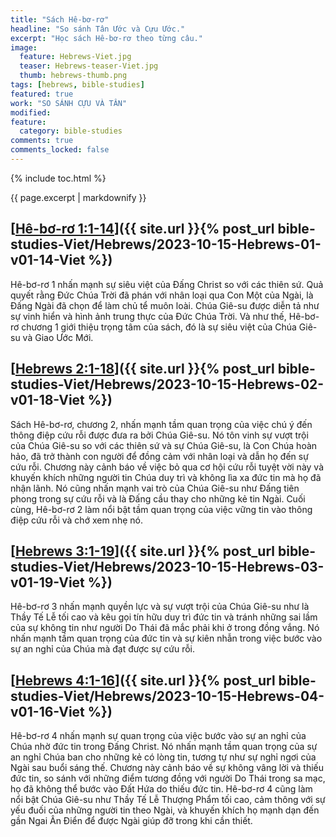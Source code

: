 ```yaml
---
title: "Sách Hê-bơ-rơ"
headline: "So sánh Tân Ước và Cựu Ước."
excerpt: "Học sách Hê-bơ-rơ theo từng câu."
image: 
  feature: Hebrews-Viet.jpg
  teaser: Hebrews-teaser-Viet.jpg
  thumb: hebrews-thumb.png
tags: [hebrews, bible-studies]
featured: true
work: "SO SÁNH CỰU VÀ TÂN"
modified:
feature:
  category: bible-studies
comments: true
comments_locked: false
---
```


{% include toc.html %}

{{ page.excerpt | markdownify }}


##  [<u>Hê-bơ-rơ 1:1-14</u>]({{ site.url }}{% post_url bible-studies-Viet/Hebrews/2023-10-15-Hebrews-01-v01-14-Viet %})

Hê-bơ-rơ 1 nhấn mạnh sự siêu việt của Đấng Christ so với các thiên sứ. Quả quyết rằng Đức Chúa Trời đã phán với nhân loại qua Con Một của Ngài, là Đấng Ngài đã chọn để làm chủ tể muôn loài. Chúa Giê-su được diễn tả như sự vinh hiển và hình ảnh trung thực của Đức Chúa Trời. Và như thế, Hê-bơ-rơ chương 1 giới thiệu trọng tâm của sách, đó là sự siêu việt của Chúa Giê-su và Giao Ước Mới.

##  [<u>Hebrews 2:1-18</u>]({{ site.url }}{% post_url bible-studies-Viet/Hebrews/2023-10-15-Hebrews-02-v01-18-Viet %})

Sách Hê-bơ-rơ, chương 2, nhấn mạnh tầm quan trọng của việc chú ý đến thông điệp cứu rỗi được đưa ra bởi Chúa Giê-su. Nó tôn vinh sự vượt trội của Chúa Giê-su so với các thiên sứ và sự Chúa Giê-su, là Con Chúa hoàn hảo, đã trở thành con người để đồng cảm với nhân loại và dẫn họ đến sự cứu rỗi. Chương này cảnh báo về việc bỏ qua cơ hội cứu rỗi tuyệt vời này và khuyến khích những người tin Chúa duy trì và không lìa xa đức tin mà họ đã nhận lãnh. Nó cũng nhấn mạnh vai trò của Chúa Giê-su như Đấng tiên phong trong sự cứu rỗi và là Đấng cầu thay cho những kẻ tin Ngài. Cuối cùng, Hê-bơ-rơ 2 làm nổi bật tầm quan trọng của việc vững tin vào thông điệp cứu rỗi và chớ xem nhẹ nó.

##  [<u>Hebrews 3:1-19</u>]({{ site.url }}{% post_url bible-studies-Viet/Hebrews/2023-10-15-Hebrews-03-v01-19-Viet %})

Hê-bơ-rơ 3 nhấn mạnh quyền lực và sự vượt trội của Chúa Giê-su như là Thầy Tế Lễ tối cao và kêu gọi tín hữu duy trì đức tin và tránh những sai lầm của sự không tin như người Do Thái đã mắc phải khi ở trong đồng vắng. Nó nhấn mạnh tầm quan trọng của đức tin và sự kiên nhẫn trong việc bước vào sự an nghỉ của Chúa mà đạt được sự cứu rỗi.

##  [<u>Hebrews 4:1-16</u>]({{ site.url }}{% post_url bible-studies-Viet/Hebrews/2023-10-15-Hebrews-04-v01-16-Viet %})

Hê-bơ-rơ 4 nhấn mạnh sự quan trọng của việc bước vào sự an nghỉ của Chúa nhờ đức tin trong Đấng Christ. Nó nhấn mạnh tầm quan trọng của sự an nghỉ Chúa ban cho những kẻ có lòng tin, tương tự như sự nghỉ ngơi của Ngài sau buổi sáng thế. Chương này cảnh báo về sự không vâng lời và thiếu đức tin, so sánh với những điểm tương đồng với người Do Thái trong sa mạc, họ đã không thể bước vào Đất Hứa do thiếu đức tin. Hê-bơ-rơ 4 cũng làm nổi bật Chúa Giê-su như Thầy Tế Lễ Thượng Phẩm tối cao, cảm thông với sự yếu đuối của những người tin theo Ngài, và khuyến khích họ mạnh dạn đến gần Ngai Ân Điển để được Ngài giúp đỡ trong khi cần thiết.
